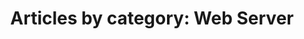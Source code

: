 ---
layout: blog_by_category
title: 'Articles by category: Web Server'
category: web-server
permalink: "/blog/category/web-server/"
image: /assets/img/banner/welcome.png
tagline: "<br>Our Blog"
---